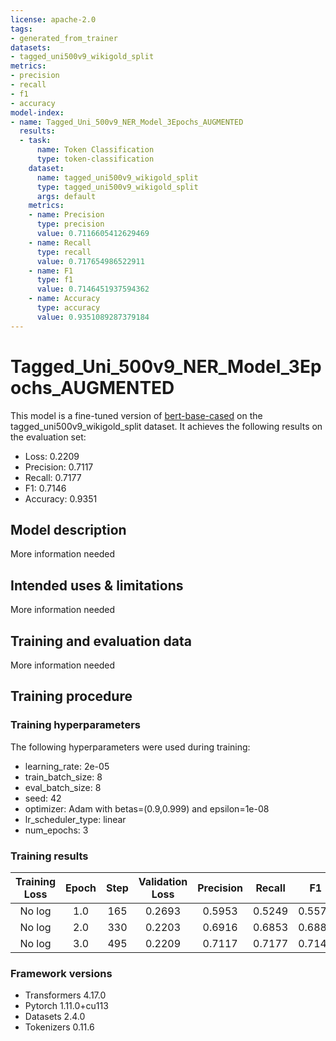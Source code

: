 ```yaml
---
license: apache-2.0
tags:
- generated_from_trainer
datasets:
- tagged_uni500v9_wikigold_split
metrics:
- precision
- recall
- f1
- accuracy
model-index:
- name: Tagged_Uni_500v9_NER_Model_3Epochs_AUGMENTED
  results:
  - task:
      name: Token Classification
      type: token-classification
    dataset:
      name: tagged_uni500v9_wikigold_split
      type: tagged_uni500v9_wikigold_split
      args: default
    metrics:
    - name: Precision
      type: precision
      value: 0.7116605412629469
    - name: Recall
      type: recall
      value: 0.717654986522911
    - name: F1
      type: f1
      value: 0.7146451937594362
    - name: Accuracy
      type: accuracy
      value: 0.9351089287379184
---
```


<!-- This model card has been generated automatically according to the information the Trainer had access to. You
should probably proofread and complete it, then remove this comment. -->

# Tagged_Uni_500v9_NER_Model_3Epochs_AUGMENTED

This model is a fine-tuned version of [bert-base-cased](https://huggingface.co/bert-base-cased) on the tagged_uni500v9_wikigold_split dataset.
It achieves the following results on the evaluation set:
- Loss: 0.2209
- Precision: 0.7117
- Recall: 0.7177
- F1: 0.7146
- Accuracy: 0.9351

## Model description

More information needed

## Intended uses & limitations

More information needed

## Training and evaluation data

More information needed

## Training procedure

### Training hyperparameters

The following hyperparameters were used during training:
- learning_rate: 2e-05
- train_batch_size: 8
- eval_batch_size: 8
- seed: 42
- optimizer: Adam with betas=(0.9,0.999) and epsilon=1e-08
- lr_scheduler_type: linear
- num_epochs: 3

### Training results

| Training Loss | Epoch | Step | Validation Loss | Precision | Recall | F1     | Accuracy |
|:-------------:|:-----:|:----:|:---------------:|:---------:|:------:|:------:|:--------:|
| No log        | 1.0   | 165  | 0.2693          | 0.5953    | 0.5249 | 0.5579 | 0.9126   |
| No log        | 2.0   | 330  | 0.2203          | 0.6916    | 0.6853 | 0.6884 | 0.9313   |
| No log        | 3.0   | 495  | 0.2209          | 0.7117    | 0.7177 | 0.7146 | 0.9351   |


### Framework versions

- Transformers 4.17.0
- Pytorch 1.11.0+cu113
- Datasets 2.4.0
- Tokenizers 0.11.6
